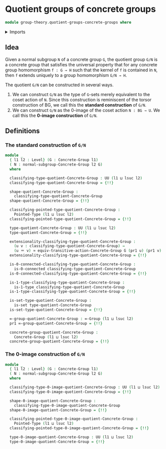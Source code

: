 # Quotient groups of concrete groups

```agda
module group-theory.quotient-groups-concrete-groups where
```

<details><summary>Imports</summary>

```agda
open import foundation.0-connected-types
open import foundation.0-images-of-maps
open import foundation.1-types
open import foundation.dependent-pair-types
open import foundation.equivalences
open import foundation.identity-types
open import foundation.mere-equality
open import foundation.propositional-truncations
open import foundation.sets
open import foundation.subtype-identity-principle
open import foundation.subtypes
open import foundation.universe-levels

open import group-theory.concrete-groups
open import group-theory.equivalences-concrete-group-actions
open import group-theory.mere-equivalences-concrete-group-actions
open import group-theory.normal-subgroups-concrete-groups
open import group-theory.transitive-concrete-group-actions

open import higher-group-theory.higher-groups

open import structured-types.pointed-types

open import synthetic-homotopy-theory.loop-spaces
```

</details>

## Idea

Given a normal subgroup `N` of a concrete group `G`, the quotient group `G/N` is
a concrete group that satisfies the universal property that for any concrete
group homomorphism `f : G → H` such that the kernel of `f` is contained in `N`,
then `f` extends uniquely to a group homomorphism `G/N → H`.

The quotient `G/N` can be constructed in several ways.

1. We can construct `G/N` as the type of `G`-sets merely equivalent to the coset
   action of `N`. Since this construction is reminiscent of the torsor
   construction of BG, we call this the **standard construction** of `G/N`.
2. We can construct `G/N` as the 0-image of the coset action `N : BG → U`. We
   call this the **0-image construction** of `G/N`.

## Definitions

### The standard construction of `G/N`

```agda
module _
  { l1 l2 : Level} (G : Concrete-Group l1)
  ( N : normal-subgroup-Concrete-Group l2 G)
  where

  classifying-type-quotient-Concrete-Group : UU (l1 ⊔ lsuc l2)
  classifying-type-quotient-Concrete-Group = {!!}

  shape-quotient-Concrete-Group :
    classifying-type-quotient-Concrete-Group
  shape-quotient-Concrete-Group = {!!}

  classifying-pointed-type-quotient-Concrete-Group :
    Pointed-Type (l1 ⊔ lsuc l2)
  classifying-pointed-type-quotient-Concrete-Group = {!!}

  type-quotient-Concrete-Group : UU (l1 ⊔ lsuc l2)
  type-quotient-Concrete-Group = {!!}

  extensionality-classifying-type-quotient-Concrete-Group :
    (u v : classifying-type-quotient-Concrete-Group) →
    (u ＝ v) ≃ equiv-transitive-action-Concrete-Group G (pr1 u) (pr1 v)
  extensionality-classifying-type-quotient-Concrete-Group = {!!}

  is-0-connected-classifying-type-quotient-Concrete-Group :
    is-0-connected classifying-type-quotient-Concrete-Group
  is-0-connected-classifying-type-quotient-Concrete-Group = {!!}

  is-1-type-classifying-type-quotient-Concrete-Group :
    is-1-type classifying-type-quotient-Concrete-Group
  is-1-type-classifying-type-quotient-Concrete-Group = {!!}

  is-set-type-quotient-Concrete-Group :
    is-set type-quotient-Concrete-Group
  is-set-type-quotient-Concrete-Group = {!!}

  ∞-group-quotient-Concrete-Group : ∞-Group (l1 ⊔ lsuc l2)
  pr1 ∞-group-quotient-Concrete-Group = {!!}

  concrete-group-quotient-Concrete-Group :
    Concrete-Group (l1 ⊔ lsuc l2)
  concrete-group-quotient-Concrete-Group = {!!}
```

### The 0-image construction of `G/N`

```agda
module _
  { l1 l2 : Level} (G : Concrete-Group l1)
  ( N : normal-subgroup-Concrete-Group l2 G)
  where

  classifying-type-0-image-quotient-Concrete-Group : UU (l1 ⊔ lsuc l2)
  classifying-type-0-image-quotient-Concrete-Group = {!!}

  shape-0-image-quotient-Concrete-Group :
    classifying-type-0-image-quotient-Concrete-Group
  shape-0-image-quotient-Concrete-Group = {!!}

  classifying-pointed-type-0-image-quotient-Concrete-Group :
    Pointed-Type (l1 ⊔ lsuc l2)
  classifying-pointed-type-0-image-quotient-Concrete-Group = {!!}

  type-0-image-quotient-Concrete-Group : UU (l1 ⊔ lsuc l2)
  type-0-image-quotient-Concrete-Group = {!!}
```
